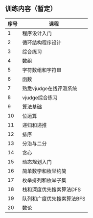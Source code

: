 ## 训练内容（暂定）
| 序号 | 课程             |
|----|----------------|
| 1  | 程序设计入门         |
| 2  | 循环结构程序设计       |
| 3  | 综合练习           |
| 4  | 数组             |
| 5  | 字符数组和字符串       |
| 6  | 函数             |
| 7  | 熟悉vjudge在线评测系统 |
| 8  | vjudge综合练习     |
| 9  | 算法基础           |
| 10 | 位运算            |
| 11 | 递归和递推          |
| 12 | 排序             |
| 13 | 分治与二分          |
| 14 | 贪心             |
| 15 | 动态规划入门         |
| 16 | 简单数学和枚举约简      |
| 17 | 枚举排列和枚举子集      |
| 18 | 栈和深度优先搜索算法DFS  |
| 19 | 队列和广度优先搜索算法BFS |
| 20 | 数论             |
